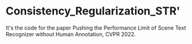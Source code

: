 # Consistency_Regularization_STR'
It's the code for the paper Pushing the Performance Limit of Scene Text Recognizer without Human Annotation, CVPR 2022.
